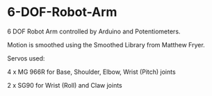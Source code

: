 # 6-DOF-Robot-Arm
6 DOF Robot Arm controlled by Arduino and Potentiometers. 

Motion is smoothed using the Smoothed Library from Matthew Fryer.

Servos used:

4 x MG 966R for Base, Shoulder, Elbow, Wrist (Pitch) joints

2 x SG90 for Wrist (Roll) and Claw joints
